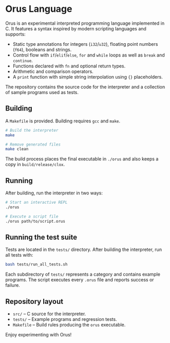 # Orus Language

Orus is an experimental interpreted programming language implemented in C. It features a syntax inspired by modern scripting languages and supports:

- Static type annotations for integers (`i32`/`u32`), floating point numbers (`f64`), booleans and strings.
- Control flow with `if`/`elif`/`else`, `for` and `while` loops as well as `break` and `continue`.
- Functions declared with `fn` and optional return types.
- Arithmetic and comparison operators.
- A `print` function with simple string interpolation using `{}` placeholders.

The repository contains the source code for the interpreter and a collection of sample programs used as tests.

## Building

A `Makefile` is provided. Building requires `gcc` and `make`.

```sh
# Build the interpreter
make

# Remove generated files
make clean
```

The build process places the final executable in `./orus` and also keeps a copy in `build/release/clox`.

## Running

After building, run the interpreter in two ways:

```sh
# Start an interactive REPL
./orus

# Execute a script file
./orus path/to/script.orus
```

## Running the test suite

Tests are located in the `tests/` directory. After building the interpreter, run all tests with:

```sh
bash tests/run_all_tests.sh
```

Each subdirectory of `tests/` represents a category and contains example programs. The script executes every `.orus` file and reports success or failure.

## Repository layout

- `src/` – C source for the interpreter.
- `tests/` – Example programs and regression tests.
- `Makefile` – Build rules producing the `orus` executable.

Enjoy experimenting with Orus!
